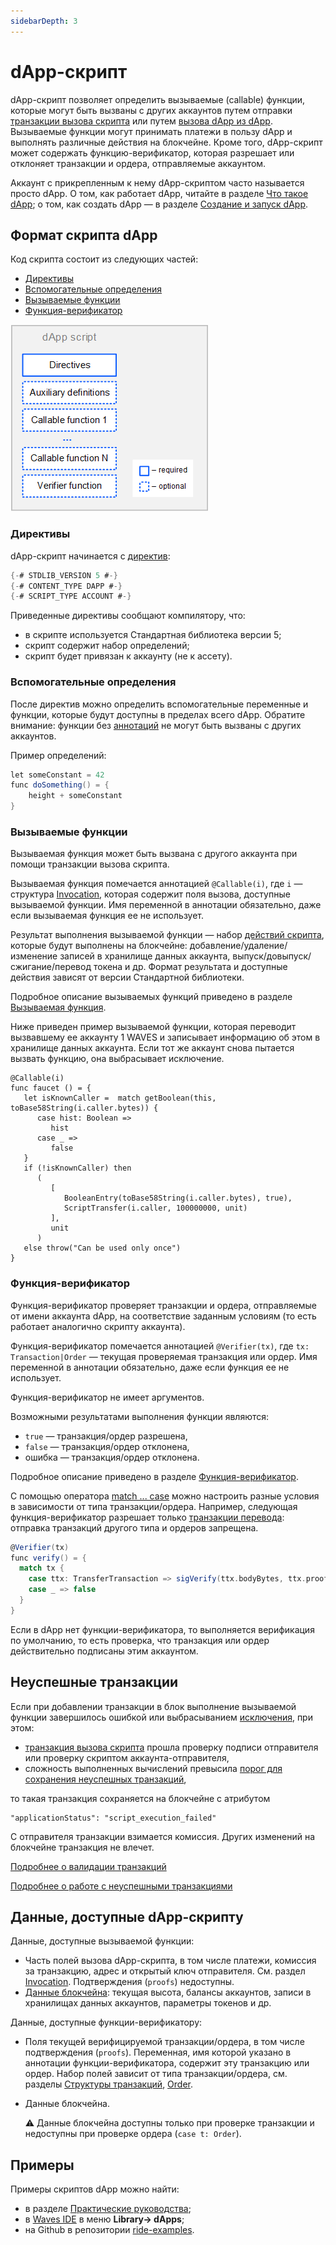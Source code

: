 ```yaml
---
sidebarDepth: 3
---
```


# dApp-скрипт

dApp-скрипт позволяет определить вызываемые (сallable) функции, которые могут быть вызваны с других аккаунтов путем отправки [транзакции вызова скрипта](/ru/blockchain/transaction-type/invoke-script-transaction) или путем [вызова dApp из dApp](/ru/ride/functions/built-in-functions/dapp-to-dapp). Вызываемые функции могут принимать платежи в пользу dApp и выполнять различные действия на блокчейне. Кроме того, dApp-скрипт может содержать функцию-верификатор, которая разрешает или отклоняет транзакции и ордера, отправляемые аккаунтом.

Аккаунт с прикрепленным к нему dApp-скриптом часто называется просто dApp. О том, как работает dApp, читайте в разделе [Что такое dApp](/ru/building-apps/smart-contracts/what-is-a-dapp); о том, как создать dApp — в разделе [Создание и запуск dApp](/ru/building-apps/smart-contracts/writing-dapps).

## Формат скрипта dApp

Код скрипта состоит из следующих частей:

* [Директивы](#директивы)
* [Вспомогательные определения](#вспомогательные-определения)
* [Вызываемые функции](#вызываемые-функции)
* [Функция-верификатор](#функция-верификатор)

![](./_assets/dapp-script-format.png)

### Директивы

dApp-скрипт начинается с [директив](/ru/ride/script/directives):

```scala
{-# STDLIB_VERSION 5 #-}
{-# CONTENT_TYPE DAPP #-}
{-# SCRIPT_TYPE ACCOUNT #-}
```

Приведенные директивы сообщают компилятору, что:

- в скрипте используется Стандартная библиотека версии 5;
- скрипт содержит набор определений;
- скрипт будет привязан к аккаунту (не к ассету).

### Вспомогательные определения

После директив можно определить вспомогательные переменные и функции, которые будут доступны в пределах всего dApp. Обратите внимание: функции без [аннотаций](/ru/ride/functions/annotations) не могут быть вызваны с других аккаунтов.

Пример определений:

```scala
let someConstant = 42
func doSomething() = {
    height + someConstant
}
```

### Вызываемые функции

Вызываемая функция может быть вызвана с другого аккаунта при помощи транзакции вызова скрипта.

Вызываемая функция помечается аннотацией `@Callable(i)`, где `i` — структура [Invocation](/ru/ride/structures/common-structures/invocation), которая содержит поля вызова, доступные вызываемой функции. Имя переменной в аннотации обязательно, даже если вызываемая функция ее не использует.

Результат выполнения вызываемой функции — набор [действий скрипта](/ru/ride/structures/script-actions/), которые будут выполнены на блокчейне: добавление/удаление/изменение записей в хранилище данных аккаунта, выпуск/довыпуск/сжигание/перевод токена и др. Формат результата и доступные действия зависят от версии Стандартной библиотеки.

Подробное описание вызываемых функций приведено в разделе [Вызываемая функция](/ru/ride/functions/callable-function).

Ниже приведен пример вызываемой функции, которая переводит вызвавшему ее аккаунту 1 WAVES и записывает информацию об этом в хранилище данных аккаунта. Если тот же аккаунт снова пытается вызвать функцию, она выбрасывает исключение.

```ride
@Callable(i)
func faucet () = {
   let isKnownCaller =  match getBoolean(this, toBase58String(i.caller.bytes)) {
      case hist: Boolean =>
         hist
      case _ =>
         false
   }
   if (!isKnownCaller) then 
      (
         [
            BooleanEntry(toBase58String(i.caller.bytes), true),
            ScriptTransfer(i.caller, 100000000, unit)
         ],
         unit
      )
   else throw("Can be used only once")
}
```

### Функция-верификатор

Функция-верификатор проверяет транзакции и ордера, отправляемые от имени аккаунта dApp, на соответствие заданным условиям (то есть работает аналогично скрипту аккаунта).

Функция-верификатор помечается аннотацией `@Verifier(tx)`, где `tx: Transaction|Order` — текущая проверяемая транзакция или ордер. Имя переменной в аннотации обязательно, даже если функция ее не использует.

Функция-верификатор не имеет аргументов.

Возможными результатами выполнения функции являются:

- `true` — транзакция/ордер разрешена,
- `false` — транзакция/ордер отклонена,
- ошибка — транзакция/ордер отклонена.

Подробное описание приведено в разделе [Функция-верификатор](/ru/ride/functions/verifier-function).

С помощью оператора [match ... case](/ru/ride/operators/match-case) можно настроить разные условия в зависимости от типа транзакции/ордера. Например, следующая функция-верификатор разрешает только [транзакции перевода](/ru/blockchain/transaction-type/transfer-transaction): отправка транзакций другого типа и ордеров запрещена.

```scala
@Verifier(tx)
func verify() = {
  match tx {
    case ttx: TransferTransaction => sigVerify(ttx.bodyBytes, ttx.proofs[0], ttx.senderPublicKey)
    case _ => false
  }
}
```

Если в dApp нет функции-верификатора, то выполняется верификация по умолчанию, то есть проверка, что транзакция или ордер действительно подписаны этим аккаунтом.

## Неуспешные транзакции

Если при добавлении транзакции в блок выполнение вызываемой функции завершилось ошибкой или выбрасыванием [исключения](/ru/ride/exceptions), при этом:
* [транзакция вызова скрипта](/ru/blockchain/transaction-type/invoke-script-transaction) прошла проверку подписи отправителя или проверку скриптом аккаунта-отправителя,
* сложность выполненных вычислений превысила [порог для сохранения неуспешных транзакций](/ru/ride/limits/),

то такая транзакция сохраняется на блокчейне с атрибутом

```
"applicationStatus": "script_execution_failed"
```

С отправителя транзакции взимается комиссия. Других изменений на блокчейне транзакция не влечет.

[Подробнее о валидации транзакций](/ru/blockchain/transaction/transaction-validation)

[Подробнее о работе с неуспешными транзакциями](/ru/keep-in-touch/april)

## Данные, доступные dApp-скрипту

Данные, доступные вызываемой функции:

* Часть полей вызова dApp-скрипта, в том числе платежи, комиссия за транзакцию, адрес и открытый ключ отправителя. Cм. раздел [Invocation](/ru/ride/structures/common-structures/invocation). Подтверждения (`proofs`) недоступны.
* [Данные блокчейна](/ru/ride/#работа-с-бокчейном): текущая высота, балансы аккаунтов, записи в хранилищах данных аккаунтов, параметры токенов и др.

Данные, доступные функции-верификатору:

* Поля текущей верифицируемой транзакции/ордера, в том числе подтверждения (`proofs`). Переменная, имя которой указано в аннотации функции-верификатора, содержит эту транзакцию или ордер. Набор полей зависит от типа транзакции/ордера, см. разделы [Структуры транзакций](/ru/ride/structures/transaction-structures/), [Order](/ru/ride/structures/common-structures/order).
* Данные блокчейна.

   :warning: Данные блокчейна доступны только при проверке транзакции и недоступны при проверке ордера (`case t: Order`).

## Примеры

Примеры скриптов dApp можно найти:

* в разделе [Практические руководства](/ru/building-apps/how-to#dapps);
* в [Waves IDE](https://waves-ide.com/) в меню **Library→ dApps**;
* на Github в репозитории [ride-examples](https://github.com/wavesplatform/ride-examples/blob/master/welcome.md).
